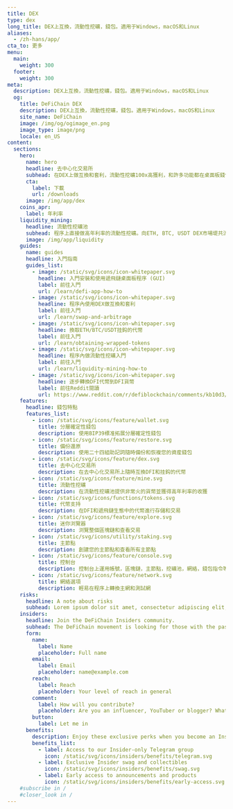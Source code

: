 ```yaml
---
title: DEX
type: dex
long_title: DEX上互換，流動性挖礦，錢包。適用于Windows，macOS和Linux
aliases:
  - /zh-hans/app/
cta_to: 更多
menu:
  main:
    weight: 300
  footer:
    weight: 300
meta:
  description: DEX上互換，流動性挖礦，錢包。適用于Windows，macOS和Linux
  og:
    title: DeFiChain DEX
    description: DEX上互換，流動性挖礦，錢包。適用于Windows，macOS和Linux
    site_name: DeFiChain
    image: /img/og/ogimage_en.png
    image_type: image/png
    locale: en_US
content:
  sections:
    hero:
      name: hero
      headline: 去中心化交易所
      subhead: 在DEX上做互換和套利，流動性挖礦100x高獲利，和許多功能都在桌面板錢包程序內部操作。 適用于Windows，macOS和Linux
      cta:
        label: 下載
        url: /downloads
      image: /img/app/dex
    coins_apr:
      label: 年利率
    liquidity_mining:
      headline: 流動性挖礦池
      subhead: 程序上直接做高年利率的流動性挖礦。向ETH, BTC, USDT DEX市場堤共流動資産，換得交易費和高利潤年收益。隨時歡迎您提出資産。
      image: /img/app/liquidity
    guides:
      name: guides
      headline: 入門指南
      guides_list:
        - image: /static/svg/icons/icon-whitepaper.svg
          headline: 入門安裝和使用遞飛鏈桌面板程序 (GUI)
          label: 前往入門
          url: /learn/defi-app-how-to
        - image: /static/svg/icons/icon-whitepaper.svg
          headline: 程序內使用DEX做互換和套利
          label: 前往入門
          url: /learn/swap-and-arbitrage
        - image: /static/svg/icons/icon-whitepaper.svg
          headline: 換取ETH/BTC/USDT挂鈎的代幣
          label: 前往入門
          url: /learn/obtaining-wrapped-tokens
        - image: /static/svg/icons/icon-whitepaper.svg
          headline: 程序內做流動性挖礦入門
          label: 前往入門
          url: /learn/liquidity-mining-how-to
        - image: /static/svg/icons/icon-whitepaper.svg
          headline: 逐步轉換DFI代幣到DFI貨幣
          label: 前往Reddit閱讀
          url: https://www.reddit.com/r/defiblockchain/comments/kb10d3/stepbystep_changing_dfitoken_to_dficoin/
    features:
      headline: 錢包特點
      features_list:
        - icon: /static/svg/icons/feature/wallet.svg
          title: 分層確定性錢包
          description: 使用BIP39標准拓展分層確定性錢包
        - icon: /static/svg/icons/feature/restore.svg
          title: 備份還原
          description: 使用二十四組助記詞隨時備份和恢複您的資産錢包
        - icon: /static/svg/icons/feature/dex.svg
          title: 去中心化交易所
          description: 在去中心化交易所上隨時互換DFI和挂鈎的代幣
        - icon: /static/svg/icons/feature/mine.svg
          title: 流動性挖礦
          description: 在流動性挖礦池提供非常火的貨幣並獲得高年利率的收獲
        - icon: /static/svg/icons/functions/tokens.svg
          title: 代幣支持
          description: 在DFI和遞飛鏈生態中的代幣進行存儲和交易
        - icon: /static/svg/icons/feature/explore.svg
          title: 迷你浏覽器
          description: 浏覽整個區塊鏈和查看交易
        - icon: /static/svg/icons/utility/staking.svg
          title: 主節點
          description: 創建您的主節點和查看所有主節點
        - icon: /static/svg/icons/feature/console.svg
          title: 控制台
          description: 控制台上運用帳號，區塊鏈，主節點，挖礦池，網絡，錢包指令等功能
        - icon: /static/svg/icons/feature/network.svg
          title: 網絡選項
          description: 輕易在程序上轉換主網和測試網
    risks:
      headline: A note about risks
      subhead: Lorem ipsum dolor sit amet, consectetur adipiscing elit, sed do eiusmod tempor incididunt ut labore et dolore magna aliqua. Ut enim ad minim veniam, quis nostrud exercitation ullamco laboris nisi ut aliquip ex ea commodo consequat.
    insiders:
      headline: Join the DeFiChain Insiders community.
      subhead: The DeFiChain movement is looking for those with the passion and reach to spread the movement — register below.
      form:
        name:
          label: Name
          placeholder: Full name
        email:
          label: Email
          placeholder: name@example.com
        reach:
          label: Reach
          placeholder: Your level of reach in general
        comment:
          label: How will you contribute?
          placeholder: Are you an influencer, YouTuber or blogger? What can you do for the movement, and what can the movement do for you? Tell us more.
        button:
          label: Let me in
      benefits:
        description: Enjoy these exclusive perks when you become an Insider.
        benefits_list:
          - label: Access to our Insider-only Telegram group
            icon: /static/svg/icons/insiders/benefits/telegram.svg
          - label: Exclusive Insider swag and collectibles
            icon: /static/svg/icons/insiders/benefits/swag.svg
          - label: Early access to announcements and products
            icon: /static/svg/icons/insiders/benefits/early-access.svg
    #subscribe in /
    #closer_look in /
---
```

